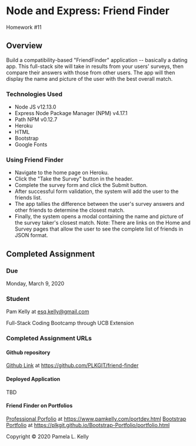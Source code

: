 # Node and Express: Friend Finder
Homework #11

## Overview
 Build a compatibility-based "FriendFinder" application -- basically a dating app. This full-stack site will take in results from your users' surveys, then compare their answers with those from other users. The app will then display the name and picture of the user with the best overall match.

### Technologies Used
  * Node JS v12.13.0
  * Express Node Package Manager (NPM) v4.17.1
  * Path NPM v0.12.7
  * Heroku
  * HTML
  * Bootstrap
  * Google Fonts

### Using Friend Finder
  * Navigate to the home page on Heroku.
  * Click the "Take the Survey" button in the header.
  * Complete the survey form and click the Submit button.
  * After successful form validation, the system will add the user to the friends list.
  * The app tallies the difference between the user's survey answers and other friends to determine the closest match.
  * Finally, the system opens a modal containing the name and picture of the survey taker's closest match.
  Note: There are links on the Home and Survey pages that allow the user to see the complete list of friends in JSON format.

## Completed Assignment

### Due
Monday, March 9, 2020

### Student
Pam Kelly at [esq.kelly@gmail.com](mailto:esq.kelly@gmail.com)

Full-Stack Coding Bootcamp through UCB Extension

### Completed Assignment URLs
#### Github repository
[Github Link](https://github.com/PLKGIT/friend-finder) at https://github.com/PLKGIT/friend-finder
#### Deployed Application
TBD
#### Friend Finder on Portfolios
[Professional Porfolio](https://www.pamkelly.com/portdev.html) at https://www.pamkelly.com/portdev.html
[Bootstrap Portfolio](https://plkgit.github.io/Bootstrap-Portfolio/portfolio.html) at https://plkgit.github.io/Bootstrap-Portfolio/portfolio.html


Copyright &copy; 2020 Pamela L. Kelly